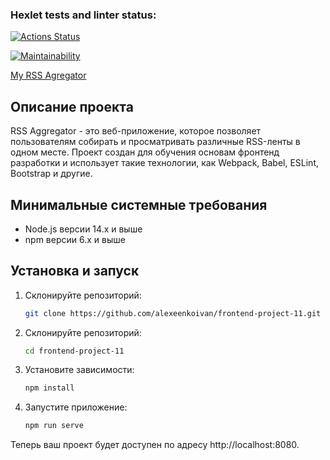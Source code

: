 ### Hexlet tests and linter status:
[![Actions Status](https://github.com/alexeenkoivan/frontend-project-11/actions/workflows/hexlet-check.yml/badge.svg)](https://github.com/alexeenkoivan/frontend-project-11/actions)

[![Maintainability](https://api.codeclimate.com/v1/badges/8f29e7ace18870fc25ce/maintainability)](https://codeclimate.com/github/alexeenkoivan/frontend-project-11/maintainability)

[My RSS Agregator](frontend-project-11-ecru-one.vercel.app)

## Описание проекта
RSS Aggregator - это веб-приложение, которое позволяет пользователям собирать и просматривать различные RSS-ленты в одном месте. Проект создан для обучения основам фронтенд разработки и использует такие технологии, как Webpack, Babel, ESLint, Bootstrap и другие.

## Минимальные системные требования
- Node.js версии 14.x и выше
- npm версии 6.x и выше

## Установка и запуск
1. Склонируйте репозиторий:
   ```sh
   git clone https://github.com/alexeenkoivan/frontend-project-11.git
2. Склонируйте репозиторий:
   ```sh
   cd frontend-project-11
3. Установите зависимости:
   ```sh
   npm install
3. Запустите приложение:
   ```sh
   npm run serve

Теперь ваш проект будет доступен по адресу http://localhost:8080.